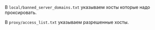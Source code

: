 В ```local/banned_server_domains.txt``` указываем хосты которые надо проксировать.

В ```proxy/access_list.txt``` указываем разрешенные хосты.
